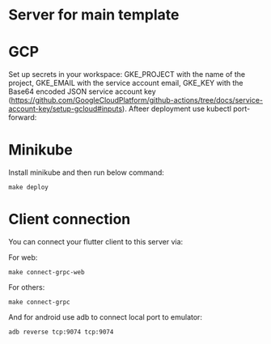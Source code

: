 # Server for main template
# GCP
Set up secrets in your workspace: GKE_PROJECT with the name of the project, GKE_EMAIL with the service account email, GKE_KEY with the Base64 encoded JSON service account key (https://github.com/GoogleCloudPlatform/github-actions/tree/docs/service-account-key/setup-gcloud#inputs).
Afteer deployment use kubectl port-forward:

# Minikube
Install minikube and then run below command:
```
make deploy
```

# Client connection
You can connect your flutter client to this server via:

For web:
```
make connect-grpc-web
```

For others:
```
make connect-grpc
```

And for android use adb to connect local port to emulator:
```
adb reverse tcp:9074 tcp:9074
```